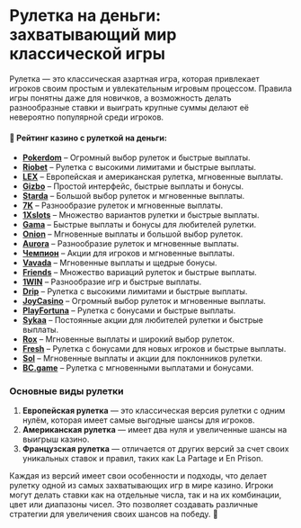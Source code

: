 # Рулетка на деньги: захватывающий мир классической игры

Рулетка — это классическая азартная игра, которая привлекает игроков своим простым и увлекательным игровым процессом. Правила игры понятны даже для новичков, а возможность делать разнообразные ставки и выиграть крупные суммы делают её невероятно популярной среди игроков.

#### 🎯 Рейтинг казино с рулеткой на деньги:

- [**Pokerdom**](https://brandplay.link/4k77v2yx) – Огромный выбор рулеток и быстрые выплаты.
- [**Riobet**](https://brandplay.link/7xBLTPyj) – Рулетка с высокими лимитами и быстрые выплаты.
- [**LEX**](https://brandplay.link/zW4hdDFV) – Европейская и американская рулетка, мгновенные выплаты.
- [**Gizbo**](https://brandplay.link/bprXw4YV) – Простой интерфейс, быстрые выплаты и бонусы.
- [**Starda**](https://brandplay.link/fB7xwRFL) – Большой выбор рулеток и мгновенные выплаты.
- [**7K**](https://brandplay.link/BvQyFShp) – Разнообразие рулеток и мгновенные выплаты.
- [**1Xslots**](https://brandplay.link/hSB1khtr) – Множество вариантов рулетки и быстрые выплаты.
- [**Gama**](https://brandplay.link/j6NMKsDz) – Быстрые выплаты и бонусы для любителей рулетки.
- [**Onion**](https://brandplay.link/zBGRVpQ9) – Мгновенные выплаты и большой выбор рулеток.
- [**Aurora**](https://10trafic-stat2.com/click/668546556bcc6313411604bd/6766/13032/subaccount) – Разнообразие рулеток и мгновенные выплаты.
- [**Чемпион**](https://temon-gter.cfd/go/lRq?p80412p304504pcc44t17455) – Акции для игроков и мгновенные выплаты.
- [**Vavada**](https://vavadapartner.pro/?promo=ea5c9275-6854-4505-94fc-95ab18221945-linkb2) – Мгновенные выплаты и щедрые бонусы.
- [**Friends**](https://gofriends.run/linkb2) – Множество вариаций рулеток и быстрые выплаты.
- [**1WIN**](https://brandplay.link/smXVpBbG) – Разнообразие игр и быстрые выплаты.
- [**Drip**](https://drp-ircp01.com/c07e6a3db) – Рулетка с высокими лимитами и быстрые выплаты.
- [**JoyCasino**](https://rpc30.call2me.pro/?/ru/registration?apkpop=0&partner=p24970p3291217pc98f) – Огромный выбор рулеток и мгновенные выплаты.
- [**PlayFortuna**](https://fortunapromo.net/alt/playfortuna/registration?0dc4a9362a71feb7e3f165fb8e766f70) – Рулетка с бонусами и быстрые выплаты.
- [**Sykaa**](https://s-two-way.com/?source=linkb2&pid=30697) – Постоянные акции для любителей рулетки и быстрые выплаты.
- [**Rox**](https://rox-pvwfpjgcxe.com/cb1ee18a5) – Мгновенные выплаты и широкий выбор рулеток.
- [**Fresh**](https://fresh-eumwkxwao.com/c3f7b485d) – Рулетка с бонусами для новых игроков и быстрые выплаты.
- [**Sol**](https://sol-mmtdzfbaco.com/cb2415bca) – Мгновенные выплаты и акции для поклонников рулетки.
- [**BC.game**](https://partnerbcgame.com/dcc53d441) – Рулетка с мгновенными выплатами и бонусами.

### Основные виды рулетки

1. **Европейская рулетка** — это классическая версия рулетки с одним нулём, которая имеет самые выгодные шансы для игроков.
2. **Американская рулетка** — имеет два нуля и увеличенные шансы на выигрыш казино.
3. **Французская рулетка** — отличается от других версий за счет своих уникальных ставок и правил, таких как La Partage и En Prison.

Каждая из версий имеет свои особенности и подходы, что делает рулетку одной из самых захватывающих игр в мире казино. Игроки могут делать ставки как на отдельные числа, так и на их комбинации, цвет или диапазоны чисел. Это позволяет создавать различные стратегии для увеличения своих шансов на победу. 🎯
